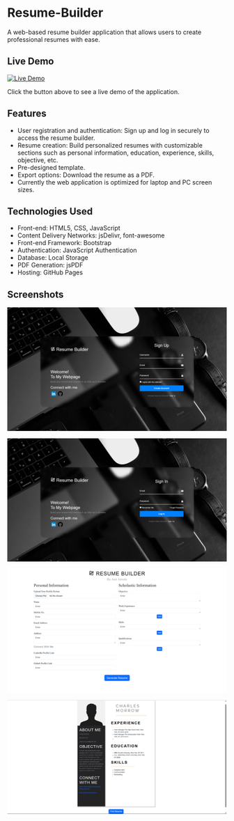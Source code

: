 # Resume-Builder
A web-based resume builder application that allows users to create professional resumes with ease.

## Live Demo

[![Live Demo](https://img.shields.io/badge/Live-Demo-brightgreen.svg)](https://jeetjawale.github.io/Resume-Builder)

Click the button above to see a live demo of the application.

## Features

- User registration and authentication: Sign up and log in securely to access the resume builder.
- Resume creation: Build personalized resumes with customizable sections such as personal information, education, experience, skills, objective, etc.
- Pre-designed template.
- Export options: Download the resume as a PDF.
- Currently the web application is optimized for laptop and PC screen sizes.

## Technologies Used

- Front-end: HTML5, CSS, JavaScript
- Content Delivery Networks: jsDelivr, font-awesome
- Front-end Framework: Bootstrap
- Authentication: JavaScript Authentication
- Database: Local Storage
- PDF Generation: jsPDF
- Hosting: GitHub Pages

## Screenshots

 ![Sign Up Page](Screenshots/SignUp.png)  
 
 ![Sign In Page](Screenshots/SignIn.png)
 
 ![Fill Details Page](Screenshots/FillData.png)
 
 ![Resume Ready Page Page](Screenshots/Resume.png)


 
